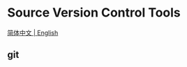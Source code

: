 # Source Version Control Tools 

<p ##align="center">
  <a href="./README_cn.md">简体中文 |
  <a href="./README.md">English </a>
</p>

## git
